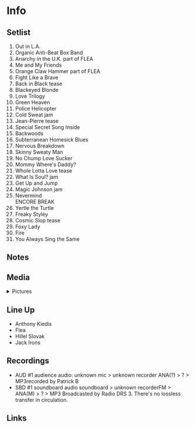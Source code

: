 # Info

## Setlist

1. Out in L.A.
2. Organic Anti-Beat Box Band
3. Anarchy in the U.K. part of FLEA
4. Me and My Friends
5. Orange Claw Hammer part of FLEA
6. Fight Like a Brave
7. Back in Black tease
8. Blackeyed Blonde
9. Love Trilogy
10. Green Heaven
11. Police Helicopter
12. Cold Sweat jam
13. Jean-Pierre tease
14. Special Secret Song Inside
15. Backwoods
16. Subterranean Homesick Blues
17. Nervous Breakdown
18. Skinny Sweaty Man
19. No Chump Love Sucker
20. Mommy Where's Daddy?
21. Whole Lotta Love tease
22. What Is Soul? jam
23. Get Up and Jump
24. Magic Johnson jam
25. Nevermind
<br>ENCORE BREAK
26. Yertle the Turtle
27. Freaky Styley
28. Cosmic Slop tease
29. Foxy Lady
30. Fire
31. You Always Sing the Same

## Notes

## Media 

<details>
  <summary>Pictures</summary>
  <!--<img alt="Setlist" title="Setlist" src="_.jpg" height="200" />-->
</details>

## Line Up

* Anthony Kiedis
* Flea
* Hillel Slovak
* Jack Irons

## Recordings

* AUD #1 audience audio: unknown mic > unknown recorder ANA(?) > ? > MP3recorded by Patrick B  
* SBD #1 soundboard audio soundboard > unknown recorderFM > ANA(M) > ? > MP3 Broadcasted by Radio DRS 3. There's no lossless transfer in circulation.

## Links
